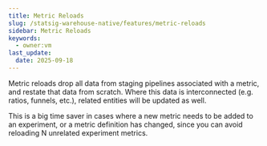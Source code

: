 ```yaml
---
title: Metric Reloads
slug: /statsig-warehouse-native/features/metric-reloads
sidebar: Metric Reloads
keywords:
  - owner:vm
last_update:
  date: 2025-09-18
---
```


Metric reloads drop all data from staging pipelines associated with a metric, and restate that data from scratch. Where this data is interconnected (e.g. ratios, funnels, etc.), related entities will be updated as well.

This is a big time saver in cases where a new metric needs to be added to an experiment, or a metric definition has changed, since you can avoid reloading N unrelated experiment metrics.
